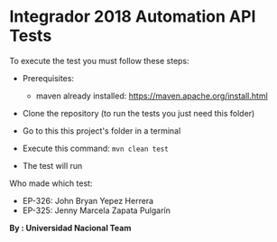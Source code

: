# Integrador 2018 Automation API Tests

To execute the test you must follow these steps:

 - Prerequisites:
    - maven already installed: https://maven.apache.org/install.html

 - Clone the repository (to run the tests you just need this folder)
 - Go to this this project's folder in a terminal
 - Execute this command: ``mvn clean test``
 - The test will run

Who made which test:
 - EP-326: John Bryan Yepez Herrera
 - EP-325: Jenny Marcela Zapata Pulgarín

**By : Universidad Nacional Team**

